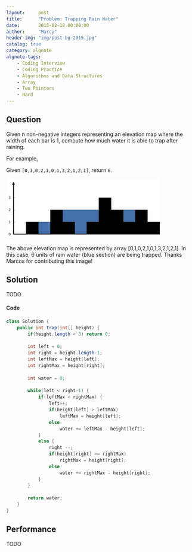```yaml
---
layout:     post
title:      "Problem: Trapping Rain Water"
date:       2015-02-18 00:00:00
author:     "Marcy"
header-img: "img/post-bg-2015.jpg"
catalog: true
category: algnote
algnote-tags:
    - Coding Interview
    - Coding Practice
    - Algorithms and Data Structures
    - Array
    - Two Pointers
    - Hard
---
```


## Question

Given n non-negative integers representing an elevation map where the width of each bar is 1, compute how much water it is able to trap after raining.

For example,

Given `[0,1,0,2,1,0,1,3,2,1,2,1]`, return `6`.

![](/img/posts/dsa/rainwatertrap.png)

The above elevation map is represented by array [0,1,0,2,1,0,1,3,2,1,2,1]. In this case, 6 units of rain water (blue section) are being trapped. Thanks Marcos for contributing this image!

## Solution
TODO

#### Code
```java
class Solution {
    public int trap(int[] height) {
        if(height.length < 3) return 0;

        int left = 0;
        int right = height.length-1;
        int leftMax = height[left];
        int rightMax = height[right];

        int water = 0;

        while(left < right-1) {
            if(leftMax < rightMax) {
                left++;
                if(height[left] > leftMax) 
                    leftMax = height[left];
                else
                    water += leftMax - height[left];
            }
            else {
                right --;
                if(height[right] >= rightMax) 
                    rightMax = height[right];
                else
                    water += rightMax - height[right];
            }
        }

        return water;
    }
}
```

## Performance
TODO
